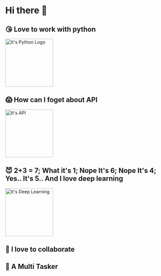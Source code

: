 # Hi there 👋

## :kissing_heart: Love to work with python
<img src="https://media0.giphy.com/media/KAq5w47R9rmTuvWOWa/giphy.gif" alt="It's Python Logo" width="150">

## :scream: How can I foget about API
<img src="https://d540vms5r2s2d.cloudfront.net/mad/uploads/mad_blog_5db041379523b1571832119.gif" alt="It's API" width="150">

## :smiling_imp: 2+3 = 7; What it's 1; Nope It's 6; Nope It's 4; Yes.. It's 5.. And I love deep learning
<img src="https://www.analyticsinsight.net/wp-content/uploads/2020/03/AI_Animated.gif" alt="It's Deep Learning" width="150">

## 👯 I love to collaborate

## :octopus: A Multi Tasker
